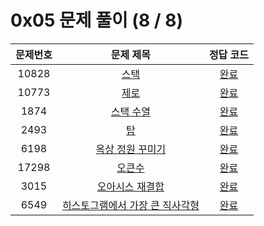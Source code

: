 # 0x05 문제 풀이 (8 / 8)

문제번호 | 문제 제목 | 정답 코드 |
| :--: | :--: | :--: |
| 10828 | [스택](https://www.acmicpc.net/problem/10828) | [완료]() |
| 10773 | [제로](https://www.acmicpc.net/problem/10773) | [완료](../0x05/solutions/10773.cpp) |
| 1874 | [스택 수열](https://www.acmicpc.net/problem/1874) | [완료](../0x05/solutions/1874.cpp) |
| 2493 | [탑](https://www.acmicpc.net/problem/2493) | [완료](../0x05/solutions/2493.cpp) |
| 6198 | [옥상 정원 꾸미기](https://www.acmicpc.net/problem/6198) | [완료](../0x05/solutions/6198.cpp) |
| 17298 | [오큰수](https://www.acmicpc.net/problem/17298) | [완료](../0x05/solutions/17298.cpp) |
| 3015 | [오아시스 재결합](https://www.acmicpc.net/problem/3015) | [완료](../0x05/solutions/3015.cpp) |
| 6549 | [히스토그램에서 가장 큰 직사각형](https://www.acmicpc.net/problem/6549) | [완료](../0x05/solutions/6549.cpp) |
